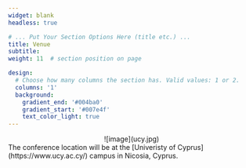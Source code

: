 ```yaml
---
widget: blank
headless: true

# ... Put Your Section Options Here (title etc.) ...
title: Venue
subtitle:
weight: 11  # section position on page

design:
  # Choose how many columns the section has. Valid values: 1 or 2.
  columns: '1'
  background:
    gradient_end: '#004ba0'
    gradient_start: '#007e4f'
    text_color_light: true
---
```


<center>
![image](ucy.jpg)
</center>
<div class="text-center">
The conference location will be at the [Univeristy of Cyprus](https://www.ucy.ac.cy/) campus in Nicosia, Cyprus.
</div>
